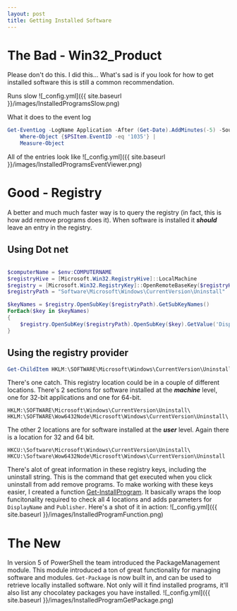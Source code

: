 ```yaml
---
layout: post
title: Getting Installed Software
---
```


# The Bad - Win32_Product
Please don't do this. I did this... What's sad is if you look for how to get installed software this is still a common recommendation. 

Runs slow
![_config.yml]({{ site.baseurl }}/images/InstalledProgramsSlow.png)

What it does to the event log
```powershell
Get-EventLog -LogName Application -After (Get-Date).AddMinutes(-5) -Source MsiInstaller | 
    Where-Object {$PSItem.EventID -eq '1035'} | 
    Measure-Object
````
All of the entries look like
![_config.yml]({{ site.baseurl }}/images/InstalledProgramsEventViewer.png)

# Good - Registry
A better and much much faster way is to query the registry (in fact, this is how add remove programs does it). When software is installed it ***should*** leave an entry in the registry. 

## Using Dot net
```powershell

$computerName = $env:COMPUTERNAME
$registryHive = [Microsoft.Win32.RegistryHive]::LocalMachine
$registry = [Microsoft.Win32.RegistryKey]::OpenRemoteBaseKey($registryHive,$computerName)
$registryPath = "Software\Microsoft\Windows\CurrentVersion\Uninstall"

$keyNames = $registry.OpenSubKey($registryPath).GetSubKeyNames()
ForEach($key in $keyNames)
{
    $registry.OpenSubKey($registryPath).OpenSubKey($key).GetValue('DisplayName')
}
```
## Using the registry provider
```powershell
Get-ChildItem HKLM:\SOFTWARE\Microsoft\Windows\CurrentVersion\Uninstall\*
```
There's one catch. This registry location could be in a couple of different locations. There's 2 sections for software installed at the ***machine*** level, one for 32-bit applications and one for 64-bit.
```
HKLM:\SOFTWARE\Microsoft\Windows\CurrentVersion\Uninstall\
HKLM:\SOFTWARE\Wow6432Node\Microsoft\Windows\CurrentVersion\Uninstall\
```
The other 2 locations are for software installed at the ***user*** level. Again there is a location for 32 and 64 bit.
```
HKCU:\Software\Microsoft\Windows\CurrentVersion\Uninstall\
HKCU:\Software\Wow6432Node\Microsoft\Windows\CurrentVersion\Uninstall
```
There's alot of great information in these registry keys, including the uninstall string. This is the command that get executed when you click uninstall from add remove programs. To make working with these keys easier, I created a function [Get-InstallProgram](https://github.com/dchristian3188/Main/blob/master/Functions/Get-InstalledProgram.ps1). It basically wraps the loop funcitonality required to check all 4 locations and adds parameters for ```DisplayName``` and ```Publisher```. Here's a shot of it in action:
![_config.yml]({{ site.baseurl }}/images/InstalledProgramFunction.png)

# The New
In version 5 of PowerShell the team introduced the PackageManagement module. This module introduced a ton of great functionality for managing software and modules. ```Get-Package``` is now built in, and can be used to retrieve locally installed software. Not only will it find installed programs, it'll also list any chocolatey packages you have installed. 
![_config.yml]({{ site.baseurl }}/images/InstalledProgramGetPackage.png)